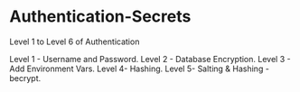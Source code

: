 # Authentication-Secrets
Level 1 to Level 6 of Authentication



Level 1 - Username and Password.
Level 2 - Database Encryption.
Level 3 - Add Environment Vars.
Level 4- Hashing.
Level 5- Salting & Hashing - becrypt.

